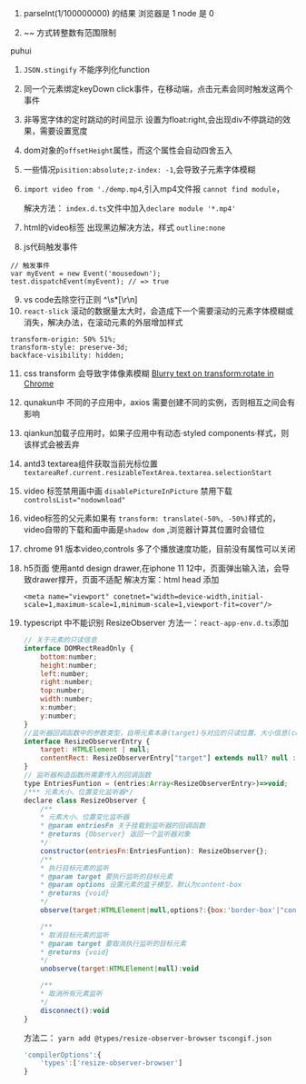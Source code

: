 1. parseInt(1/100000000) 的结果   浏览器是 1   node  是 0

2. ~~ 方式转整数有范围限制

puhui

1. `JSON.stingify` 不能序列化function

2. 同一个元素绑定keyDown click事件，在移动端，点击元素会同时触发这两个事件

3. 非等宽字体的定时跳动的时间显示 设置为float:right,会出现div不停跳动的效果，需要设置宽度

4. dom对象的`offsetHeight`属性，而这个属性会自动四舍五入

5. 一些情况`pisition:absolute;z-index: -1`,会导致子元素字体模糊

6. `import video from './demp.mp4`,引入mp4文件报 `cannot find module`，

   解决方法： `index.d.ts`文件中加入`declare module '*.mp4'`

7. html的video标签 出现黑边解决方法，样式 `outline:none`

8. js代码触发事件
```
// 触发事件
var myEvent = new Event('mousedown');
test.dispatchEvent(myEvent); // => true
```

9. vs code去除空行正则 ^\s*[\r\n]
10. `react-slick` 滚动的数据量太大时，会造成下一个需要滚动的元素字体模糊或消失，解决办法，在滚动元素的外层增加样式
```
transform-origin: 50% 51%;
transform-style: preserve-3d;
backface-visibility: hidden;
```
11. css transform 会导致字体像素模糊 [Blurry text on transform:rotate in Chrome
](https://stackoverflow.com/questions/20326220/blurry-text-on-transformrotate-in-chrome)

12. qunakun中 不同的子应用中，axios 需要创建不同的实例，否则相互之间会有影响

13. qiankun加载子应用时，如果子应用中有动态·styled components·样式，则该样式会被丢弃

14. antd3 textarea组件获取当前光标位置
    `textareaRef.current.resizableTextArea.textarea.selectionStart`

15. video 标签禁用画中画   `disablePictureInPicture`
               禁用下载     `controlsList="nodownload"`

16. video标签的父元素如果有 `transform: translate(-50%, -50%)`样式的，video自带的下载和画中画是`shadow dom` ,浏览器计算其位置时会错位

17. chrome 91 版本video,controls 多了个播放速度功能，目前没有属性可以关闭

18. h5页面 使用antd design drawer,在iphone 11 12中，页面弹出输入法，会导致drawer撑开，页面不适配
    解决方案：html head 添加
    
     ```
     <meta name="viewport" conetnet="width=device-width,initial-scale=1,maximum-scale=1,minimum-scale=1,viewport-fit=cover"/>
     ```
    
19. typescript 中不能识别 ResizeObserver
    方法一：`react-app-env.d.ts`添加

    ```js
    // 关于元素的只读信息
    interface DOMRectReadOnly {
        bottom:number;
        height:number;
        left:number;
        right:number;
        top:number;
        width:number;
        x:number;
        y:number;
    }
    //监听器回调函数中的参数类型，自带元素本身(target)与对应的只读位置、大小信息(contentRect)
    interface ResizeObserverEntry {
        target: HTMLElement | null;
        contentRect: ResizeObserverEntry["target"] extends null? null : DOMRectReadOnly
    }
    // 监听器构造函数所需要传入的回调函数
    type EntriesFuntion = (entries:Array<ResizeObserverEntry>)=>void;
    /*** 元素大小、位置变化监听器*/
    declare class ResizeObserver {
        /**
        * 元素大小、位置变化监听器
        * @param entriesFn 关于挂载到监听器的回调函数
        * @returns {Observer} 返回一个监听器对象
        */
        constructor(entriesFn:EntriesFuntion): ResizeObserver{};
        /**
        * 执行目标元素的监听
        * @param target 要执行监听的目标元素
        * @param options 设置元素的盒子模型，默认为content-box
        * @returns {void}
        */
        observe(target:HTMLElement|null,options?:{box:'border-box'|"content-box"}):void;
    
        /**
        * 取消目标元素的监听
        * @param target 要取消执行监听的目标元素
        * @returns {void}
        */
        unobserve(target:HTMLElement|null):void
    
        /**
        * 取消所有元素监听
        */
        disconnect():void
    }
    ```

    方法二： 
    `yarn add @types/resize-observer-browser`
    `tscongif.json`
    ```js
    'compilerOptions':{
        'types':['resize-observer-browser']
    }
    ```

